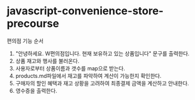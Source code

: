 # javascript-convenience-store-precourse

편의점 기능 순서
1. "안녕하세요. W편의점입니다. 현재 보유하고 있는 상품입니다" 문구를 출력한다.
2. 상품 재고와 행사를 불러온다.
3. 사용자로부터 상품이름과 갯수를 map으로 받는다.
4. products.md파일에서 재고를 파악하여 계산이 가능한지 확인한다.
5. 구매자의 할인 혜택과 재고 상황을 고려하여 최종결제 금액을 계산하고 안내한다.
6. 영수증을 출력한다.
